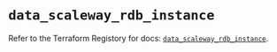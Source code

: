 # `data_scaleway_rdb_instance`

Refer to the Terraform Registory for docs: [`data_scaleway_rdb_instance`](https://registry.terraform.io/providers/scaleway/scaleway/2.31.0/docs/data-sources/rdb_instance).
